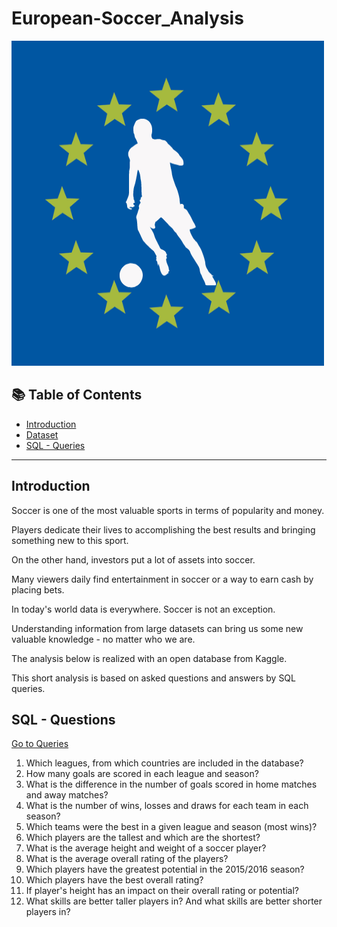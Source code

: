# European-Soccer_Analysis

<img src="Soccer_logo.png" width="500" height="520" alt="image">

## 📚 Table of Contents
- [Introduction](#Introduction)
- [Dataset](https://www.kaggle.com/datasets/hugomathien/soccer)
- [SQL - Queries](https://github.com/Agnieszka-Bielecka/European-Soccer_Analysis/edit/master/README.md#sql---questions)


***

## Introduction
Soccer is one of the most valuable sports in terms of popularity and money.

Players dedicate their lives to accomplishing the best results and bringing something new to this sport.

On the other hand, investors put a lot of assets into soccer.

Many viewers daily find entertainment in soccer or a way to earn cash by placing bets.

In today's world data is everywhere. Soccer is not an exception.

Understanding information from large datasets can bring us some new valuable knowledge - no matter who we are.


The analysis below is realized with an open database from Kaggle.

This short analysis is based on asked questions and answers by SQL queries.

## SQL - Questions
[Go to Queries](https://github.com/Agnieszka-Bielecka/European-Soccer_Analysis/blob/master/SQL-queries.sql)

1. Which leagues, from which countries are included in the database?
2. How many goals are scored in each league and season?
3. What is the difference in the number of goals scored in home matches and away matches?
4. What is the number of wins, losses and draws for each team in each season?
5. Which teams were the best in a given league and season (most wins)?
6. Which players are the tallest and which are the shortest?
7. What is the average height and weight of a soccer player?
8. What is the average overall rating of the players?
9. Which players have the greatest potential in the 2015/2016 season?
10. Which players have the best overall rating?
11. If player's height has an impact on their overall rating or potential?
12. What skills are better taller players in? And what skills are better shorter players in?
